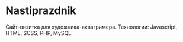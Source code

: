 # Nastiprazdnik
Сайт-визитка для художника-аквагримера.
Технологии: Javascript, HTML, SCSS, PHP, MySQL.

